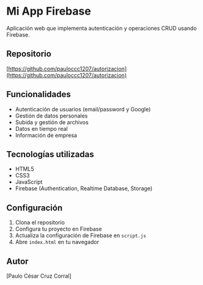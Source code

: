 # Mi App Firebase

Aplicación web que implementa autenticación y operaciones CRUD usando Firebase.

## Repositorio

[https://github.com/pauloccc1207/autorizacion](https://github.com/pauloccc1207/autorizacion)

## Funcionalidades

- Autenticación de usuarios (email/password y Google)
- Gestión de datos personales
- Subida y gestión de archivos
- Datos en tiempo real
- Información de empresa

## Tecnologías utilizadas

- HTML5
- CSS3
- JavaScript
- Firebase (Authentication, Realtime Database, Storage)

## Configuración

1. Clona el repositorio
2. Configura tu proyecto en Firebase
3. Actualiza la configuración de Firebase en `script.js`
4. Abre `index.html` en tu navegador

## Autor

[Paulo César Cruz Corral]